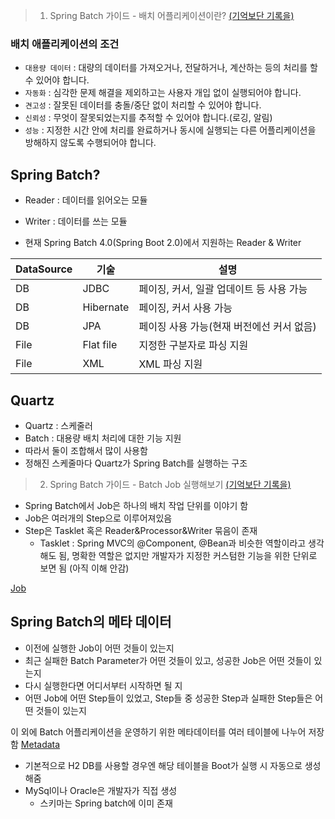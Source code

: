 > 1. Spring Batch 가이드 - 배치 어플리케이션이란?  [(기억보단 기록을)](https://jojoldu.tistory.com/324?category=902551)

### 배치 애플리케이션의 조건

- `대용량 데이터` : 대량의 데이터를 가져오거나, 전달하거나, 계산하는 등의 처리를 할 수 있어야 합니다.
- `자동화` : 심각한 문제 해결을 제외하고는 사용자 개입 없이 실행되어야 합니다.
- `견고성` : 잘못된 데이터를 충돌/중단 없이 처리할 수 있어야 합니다.
- `신뢰성` : 무엇이 잘못되었는지를 추적할 수 있어야 합니다.(로깅, 알림)
- `성능` : 지정한 시간 안에 처리를 완료하거나 동시에 실행되는 다른 어플리케이션을 방해하지 않도록 수행되어야 합니다.

## Spring Batch?

- Reader : 데이터를 읽어오는 모듈
- Writer : 데이터를 쓰는 모듈

- 현재 Spring Batch 4.0(Spring Boot 2.0)에서 지원하는 Reader & Writer 

|DataSource|기술|설명| 
|---|---|---|
|DB|JDBC|페이징, 커서, 일괄 업데이트 등 사용 가능|
|DB|Hibernate|페이징, 커서 사용 가능|
|DB|JPA|페이징 사용 가능(현재 버전에선 커서 없음)|
|File|Flat file|지정한 구분자로 파싱 지원|
|File|XML|XML 파싱 지원|

## Quartz
- Quartz : 스케줄러
- Batch : 대용량 배치 처리에 대한 기능 지원
- 따라서 둘이 조합해서 많이 사용함
- 정해진 스케줄마다 Quartz가 Spring Batch를 실행하는 구조

> 2. Spring Batch 가이드 - Batch Job 실행해보기 [(기억보단 기록을)](https://jojoldu.tistory.com/325?category=902551)

- Spring Batch에서 Job은 하나의 배치 작업 단위를 이야기 함
- Job은 여러개의 Step으로 이루어져있음
- Step은 Tasklet 혹은 Reader&Processor&Writer 묶음이 존재
    - Tasklet : Spring MVC의 @Component, @Bean과 비슷한 역할이라고 생각해도 됨,
    명확한 역할은 없지만 개발자가 지정한 커스텀한 기능을 위한 단위로 보면 됨 (아직 이해 안감)
      
[Job](../../images/spring-batch/job.png)

## Spring Batch의 메타 데이터

- 이전에 실행한 Job이 어떤 것들이 있는지
- 최근 실패한 Batch Parameter가 어떤 것들이 있고, 성공한 Job은 어떤 것들이 있는지
- 다시 실행한다면 어디서부터 시작하면 될 지
- 어떤 Job에 어떤 Step들이 있었고, Step들 중 성공한 Step과 실패한 Step들은 어떤 것들이 있는지

이 외에 Batch 어플리케이션을 운영하기 위한 메타데이터를 여러 테이블에 나누어 저장함
[Metadata](../../images/spring-batch/metadata-tables.png)

- 기본적으로 H2 DB를 사용할 경우엔 해당 테이블을 Boot가 실행 시 자동으로 생성해줌
- MySql이나 Oracle은 개발자가 직접 생성
  - 스키마는 Spring batch에 이미 존재


